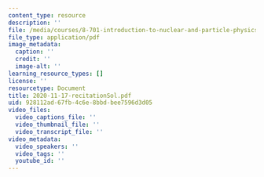 ```yaml
---
content_type: resource
description: ''
file: /media/courses/8-701-introduction-to-nuclear-and-particle-physics-fall-2020/2020-11-17-recitationsol.pdf
file_type: application/pdf
image_metadata:
  caption: ''
  credit: ''
  image-alt: ''
learning_resource_types: []
license: ''
resourcetype: Document
title: 2020-11-17-recitationSol.pdf
uid: 928112ad-67fb-4c6e-8bbd-bee7596d3d05
video_files:
  video_captions_file: ''
  video_thumbnail_file: ''
  video_transcript_file: ''
video_metadata:
  video_speakers: ''
  video_tags: ''
  youtube_id: ''
---
```

